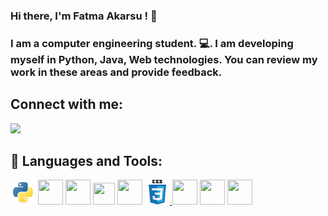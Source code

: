 ### Hi there, I'm Fatma Akarsu ! 👋
### I am a computer engineering student.  💻. I am developing myself in Python, Java, Web technologies. You can review my work in these areas and provide feedback.


## Connect with me:

<p align ="left"> 
    <a href ="https://www.linkedin.com/in/fatmaakarsu/" target ="_blank"> <img src="https://img.icons8.com/cute-clipart/64/000000/linkedin.png"/></a>
 
 
 
 </p>






##  🚀 Languages and Tools:
<p align ="left">
  <a href="https://www.python.org" target="_blank"> <img src="https://raw.githubusercontent.com/devicons/devicon/master/icons/python/python-original.svg" alt="python" width="40" height="40"/></a>
 <a href ="https://www.java.com" target ="_blank"> <img src="https://img.icons8.com/nolan/64/java-coffee-cup-logo.png" width="40" height="40"/></a>
<!--  <a href ="https://reactjs.org" target ="_blank"> <img src="https://img.icons8.com/ultraviolet/40/000000/react.png"/></a> -->
 <a href ="https://www.javascript.com" target ="_blank"> <img src="https://img.icons8.com/color/48/000000/javascript.png" width="40" height="40"/></a>
 <a href ="https://www.mysql.com/" target ="_blank"> <img src="https://camo.githubusercontent.com/f85f882cb31eeaeee657ec955313015c30378e8f56c3dc2f06933b617a276cfd/68747470733a2f2f77372e706e6777696e672e636f6d2f706e67732f3734372f3739382f706e672d7472616e73706172656e742d6d7973716c2d6c6f676f2d6d7973716c2d64617461626173652d7765622d646576656c6f706d656e742d636f6d70757465722d736f6674776172652d646f6c7068696e2d6d6172696e652d6d616d6d616c2d616e696d616c732d746578742d7468756d626e61696c2e706e67" width="35" height="35"/></a>
 <a href ="https://git-scm.com" target ="_blank"> <img src="https://img.icons8.com/color/48/000000/git.png" width="40" height="40"/></a>
  <a href="https://www.w3schools.com/css/" target="_blank"> <img src="https://raw.githubusercontent.com/devicons/devicon/master/icons/css3/css3-original-wordmark.svg" alt="css3" width="40" height="40"/> </a>
 <a href ="https://www.w3schools.com/html" target ="_blank"> <img src="https://img.icons8.com/color/48/000000/html-5--v1.png" width="40" height="40"/></a>
 <a href ="https://getbootstrap.com" target ="_blank">  <img src="https://user-images.githubusercontent.com/56760393/121821147-cc09e900-cc9f-11eb-8b71-9b6c29e03a0e.png" width=40 height=40></a>
 <a href ="https://code.visualstudio.com" target ="_blank"> <img src="https://user-images.githubusercontent.com/56760393/121821397-4850fc00-cca1-11eb-8915-116d4c26edf6.png" width=40 height=40 /></a>

</p>

 

<!--
**Fatmaakarsu/Fatmaakarsu** is a ✨ _special_ ✨ repository because its `README.md` (this file) appears on your GitHub profile.

Here are some ideas to get you started:

- 🔭 I’m currently working on ...
- 🌱 I’m currently learning ...
- 👯 I’m looking to collaborate on ...
- 🤔 I’m looking for help with ...
- 💬 Ask me about ...
- 📫 How to reach me: ...
- 😄 Pronouns: ...
- ⚡ Fun fact: ...
-->
